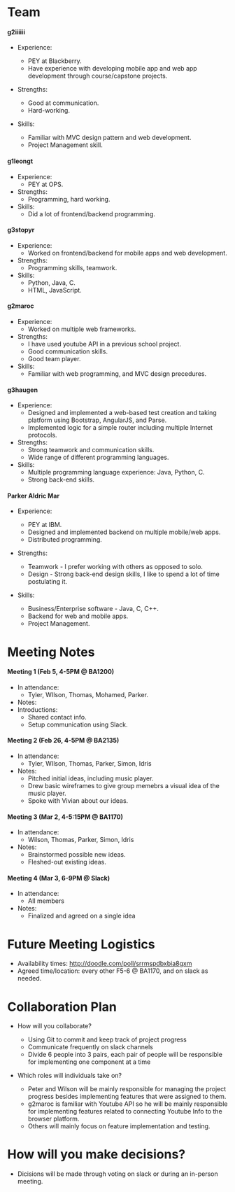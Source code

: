 # Team
#### g2iiiiii

- Experience:
    - PEY at Blackberry.
	- Have experience with developing mobile app and web app development through course/capstone projects.

- Strengths:
	- Good at communication.
	- Hard-working.
	
- Skills:
	- Familiar with MVC design pattern and web development.
	- Project Management skill.

#### g1leongt
- Experience:
	- PEY at OPS.
- Strengths:
	- Programming, hard working.
- Skills:
	- Did a lot of frontend/backend programming.

#### g3stopyr
- Experience:
	- Worked on frontend/backend for mobile apps and web development.
- Strengths:
    - Programming skills, teamwork.
- Skills:
    - Python, Java, C.
    - HTML, JavaScript.

#### g2maroc
- Experience:
    - Worked on multiple web frameworks.
- Strengths: 
    - I have used youtube API in a previous school project.
    - Good communication skills.
    - Good team player.
- Skills:
    - Familiar with web programming, and MVC design precedures.

#### g3haugen
- Experience:
    - Designed and implemented a web-based test creation and taking platform using Bootstrap, AngularJS, and Parse.
    - Implemented logic for a simple router including multiple Internet protocols. 
- Strengths:
    - Strong teamwork and communication skills.
    - Wide range of different programming languages.
- Skills:
    - Multiple programming language experience: Java, Python, C.
    - Strong back-end skills. 

#### Parker Aldric Mar
- Experience:
    - PEY at IBM.
    - Designed and implemented backend on multiple mobile/web apps.
    - Distributed programming.
- Strengths:
	- Teamwork - I prefer working with others as opposed to solo.
    - Design - Strong back-end design skills, I like to spend a lot of time postulating it.

- Skills:
	- Business/Enterprise software - Java, C, C++.
	- Backend for web and mobile apps.
	- Project Management.

# Meeting Notes
#### Meeting 1 (Feb 5, 4-5PM @ BA1200)
- In attendance:
    - Tyler, WIlson, Thomas, Mohamed, Parker.
- Notes:
- Introductions:
    - Shared contact info.
    - Setup communication using Slack.

#### Meeting 2 (Feb 26, 4-5PM @ BA2135)
- In attendance:
    - Tyler, WIlson, Thomas, Parker, Simon, Idris
- Notes:
    - Pitched initial ideas, including music player.
    - Drew basic wireframes to give group memebrs a visual idea of the music player. 
    - Spoke with Vivian about our ideas.

#### Meeting 3 (Mar 2, 4-5:15PM @ BA1170)
- In attendance: 
    - Wilson, Thomas, Parker, Simon, Idris
- Notes:
    - Brainstormed possible new ideas.
    - Fleshed-out existing ideas. 

#### Meeting 4 (Mar 3, 6-9PM @ Slack)
- In attendance: 
    - All members
- Notes:
    - Finalized and agreed on a single idea

# Future Meeting Logistics 
- Availability times: http://doodle.com/poll/srrmspdbxbia8gxm
- Agreed time/location: every other F5-6 @ BA1170, and on slack as needed.

# Collaboration Plan
- How will you collaborate?
    - Using Git to commit and keep track of project progress
    - Communicate frequently on slack channels
    - Divide 6 people into 3 pairs, each pair of people will be responsible for implementing one component at a time

- Which roles will individuals take on?
    - Peter and Wilson will be mainly responsible for managing the project progress besides implementing features that were assigned to them.
    - g2maroc is familiar with Youtube API so he will be mainly responsible for implementing features related to connecting Youtube Info to the browser platform.
    - Others will mainly focus on feature implementation and testing.

# How will you make decisions?
- Dicisions will be made through voting on slack or during an in-person meeting.
